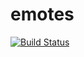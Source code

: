 ﻿# emotes

[![Build Status](https://travis-ci.org/jamesmanning/emotes.svg)](https://travis-ci.org/jamesmanning/emotes)

